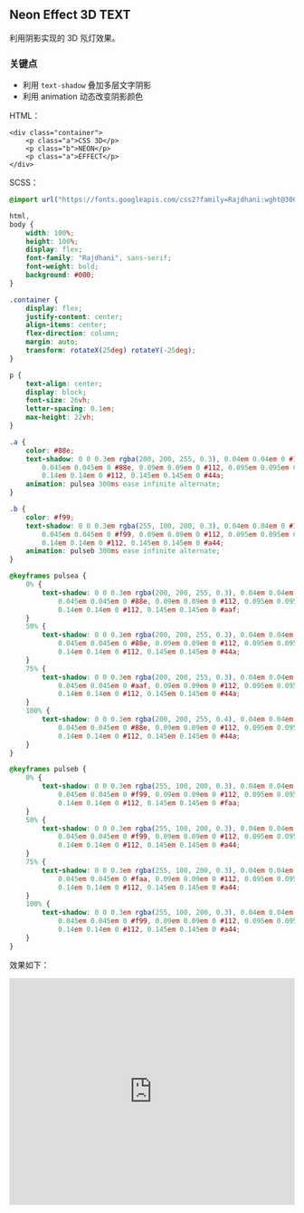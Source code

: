 ## Neon Effect 3D TEXT

利用阴影实现的 3D 氖灯效果。

### 关键点

+ 利用 `text-shadow` 叠加多层文字阴影
+ 利用 animation 动态改变阴影颜色

HTML：
```
<div class="container">
	<p class="a">CSS 3D</p>
	<p class="b">NEON</p>
	<p class="a">EFFECT</p>
</div>
```

SCSS：
```scss
@import url("https://fonts.googleapis.com/css2?family=Rajdhani:wght@300&display=swap");

html,
body {
	width: 100%;
	height: 100%;
	display: flex;
	font-family: "Rajdhani", sans-serif;
	font-weight: bold;
	background: #000;
}

.container {
	display: flex;
	justify-content: center;
	align-items: center;
	flex-direction: column;
	margin: auto;
	transform: rotateX(25deg) rotateY(-25deg);
}

p {
	text-align: center;
	display: block;
	font-size: 26vh;
	letter-spacing: 0.1em;
	max-height: 22vh;
}

.a {
	color: #88e;
	text-shadow: 0 0 0.3em rgba(200, 200, 255, 0.3), 0.04em 0.04em 0 #112,
		0.045em 0.045em 0 #88e, 0.09em 0.09em 0 #112, 0.095em 0.095em 0 #66c,
		0.14em 0.14em 0 #112, 0.145em 0.145em 0 #44a;
	animation: pulsea 300ms ease infinite alternate;
}

.b {
	color: #f99;
	text-shadow: 0 0 0.3em rgba(255, 100, 200, 0.3), 0.04em 0.04em 0 #112,
		0.045em 0.045em 0 #f99, 0.09em 0.09em 0 #112, 0.095em 0.095em 0 #b66,
		0.14em 0.14em 0 #112, 0.145em 0.145em 0 #a44;
	animation: pulseb 300ms ease infinite alternate;
}

@keyframes pulsea {
	0% {
		text-shadow: 0 0 0.3em rgba(200, 200, 255, 0.3), 0.04em 0.04em 0 #112,
			0.045em 0.045em 0 #88e, 0.09em 0.09em 0 #112, 0.095em 0.095em 0 #66c,
			0.14em 0.14em 0 #112, 0.145em 0.145em 0 #aaf;
	}
	50% {
		text-shadow: 0 0 0.3em rgba(200, 200, 255, 0.3), 0.04em 0.04em 0 #112,
			0.045em 0.045em 0 #88e, 0.09em 0.09em 0 #112, 0.095em 0.095em 0 #aaf,
			0.14em 0.14em 0 #112, 0.145em 0.145em 0 #44a;
	}
	75% {
		text-shadow: 0 0 0.3em rgba(200, 200, 255, 0.3), 0.04em 0.04em 0 #112,
			0.045em 0.045em 0 #aaf, 0.09em 0.09em 0 #112, 0.095em 0.095em 0 #66c,
			0.14em 0.14em 0 #112, 0.145em 0.145em 0 #44a;
	}
	100% {
		text-shadow: 0 0 0.3em rgba(200, 200, 255, 0.4), 0.04em 0.04em 0 #112,
			0.045em 0.045em 0 #88e, 0.09em 0.09em 0 #112, 0.095em 0.095em 0 #66c,
			0.14em 0.14em 0 #112, 0.145em 0.145em 0 #44a;
	}
}

@keyframes pulseb {
	0% {
		text-shadow: 0 0 0.3em rgba(255, 100, 200, 0.3), 0.04em 0.04em 0 #112,
			0.045em 0.045em 0 #f99, 0.09em 0.09em 0 #112, 0.095em 0.095em 0 #b66,
			0.14em 0.14em 0 #112, 0.145em 0.145em 0 #faa;
	}
	50% {
		text-shadow: 0 0 0.3em rgba(255, 100, 200, 0.3), 0.04em 0.04em 0 #112,
			0.045em 0.045em 0 #f99, 0.09em 0.09em 0 #112, 0.095em 0.095em 0 #faa,
			0.14em 0.14em 0 #112, 0.145em 0.145em 0 #a44;
	}
	75% {
		text-shadow: 0 0 0.3em rgba(255, 100, 200, 0.3), 0.04em 0.04em 0 #112,
			0.045em 0.045em 0 #faa, 0.09em 0.09em 0 #112, 0.095em 0.095em 0 #b66,
			0.14em 0.14em 0 #112, 0.145em 0.145em 0 #a44;
	}
	100% {
		text-shadow: 0 0 0.3em rgba(255, 100, 200, 0.3), 0.04em 0.04em 0 #112,
			0.045em 0.045em 0 #f99, 0.09em 0.09em 0 #112, 0.095em 0.095em 0 #b66,
			0.14em 0.14em 0 #112, 0.145em 0.145em 0 #a44;
	}
}
```

效果如下：

<iframe height="400" style="width: 100%;" scrolling="no" title="Neon Effect, 3D" src="https://codepen.io/Chokcoco/embed/gOWNWXV?default-tab=result&editable=true&theme-id=light" frameborder="no" loading="lazy" allowtransparency="true" allowfullscreen="true">
  See the Pen <a href="https://codepen.io/Chokcoco/pen/gOWNWXV">
  Neon Effect, 3D</a> by Chokcoco (<a href="https://codepen.io/Chokcoco">@Chokcoco</a>)
  on <a href="https://codepen.io">CodePen</a>.
</iframe>